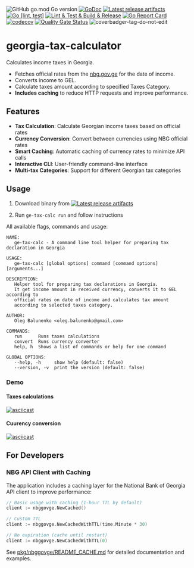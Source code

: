 ![GitHub go.mod Go version](https://img.shields.io/github/go-mod/go-version/obalunenko/georgia-tax-calculator)
[![GoDoc](https://godoc.org/github.com/obalunenko/georgia-tax-calculator?status.svg)](https://godoc.org/github.com/obalunenko/georgia-tax-calculator)
[![Latest release artifacts](https://img.shields.io/github/v/release/obalunenko/georgia-tax-calculator)](https://github.com/obalunenko/georgia-tax-calculator/releases/latest)
[![Go [lint, test]](https://github.com/obalunenko/georgia-tax-calculator/actions/workflows/go.yml/badge.svg)](https://github.com/obalunenko/georgia-tax-calculator/actions/workflows/go.yml)
[![Lint & Test & Build & Release](https://github.com/obalunenko/georgia-tax-calculator/actions/workflows/release.yml/badge.svg)](https://github.com/obalunenko/georgia-tax-calculator/actions/workflows/release.yml)
[![Go Report Card](https://goreportcard.com/badge/github.com/obalunenko/georgia-tax-calculator)](https://goreportcard.com/report/github.com/obalunenko/georgia-tax-calculator)
[![codecov](https://codecov.io/gh/obalunenko/georgia-tax-calculator/branch/master/graph/badge.svg)](https://codecov.io/gh/obalunenko/georgia-tax-calculator)
[![Quality Gate Status](https://sonarcloud.io/api/project_badges/measure?project=obalunenko_georgia-tax-calculator&metric=alert_status)](https://sonarcloud.io/summary/overall?id=obalunenko_georgia-tax-calculator)
![coverbadger-tag-do-not-edit](https://img.shields.io/badge/coverage-74.65%25-brightgreen?longCache=true&style=flat)

# georgia-tax-calculator

Calculates income taxes in Georgia.

- Fetches official rates from the [nbg.gov.ge](https://nbg.gov.ge) for the date of income.
- Converts income to GEL.
- Calculate taxes amount according to specified Taxes Category.
- **Includes caching** to reduce HTTP requests and improve performance.

## Features

- **Tax Calculation**: Calculate Georgian income taxes based on official rates
- **Currency Conversion**: Convert between currencies using NBG official rates  
- **Smart Caching**: Automatic caching of currency rates to minimize API calls
- **Interactive CLI**: User-friendly command-line interface
- **Multi-tax Categories**: Support for different Georgian tax categories

## Usage

1. Download binary
   from [![Latest release artifacts](https://img.shields.io/badge/artifacts-download-blue.svg)](https://github.com/obalunenko/georgia-tax-calculator/releases/latest)

2. Run `ge-tax-calc run` and follow instructions

All available flags, commands and usage:

```text
NAME:
   ge-tax-calc - A command line tool helper for preparing tax declaration in Georgia 

USAGE:
   ge-tax-calc [global options] command [command options] [arguments...]

DESCRIPTION:
   Helper tool for preparing tax declarations in Georgia.
   It get income amount in received currency, converts it to GEL according to
   official rates on date of income and calculates tax amount
   according to selected taxes category.

AUTHOR:
   Oleg Balunenko <oleg.balunenko@gmail.com>

COMMANDS:
   run      Runs taxes calculations
   convert  Runs currency converter
   help, h  Shows a list of commands or help for one command

GLOBAL OPTIONS:
   --help, -h     show help (default: false)
   --version, -v  print the version (default: false)
```

### Demo

#### Taxes calculations

[![asciicast](https://asciinema.org/a/rqN2ZwN72LNAfRQoGdmJmV4j5.svg)](https://asciinema.org/a/rqN2ZwN72LNAfRQoGdmJmV4j5)

#### Cuurency conversion

[![asciicast](https://asciinema.org/a/DhjfE2pOQa2PteSqKgOIYMBA5.svg)](https://asciinema.org/a/DhjfE2pOQa2PteSqKgOIYMBA5)

## For Developers

### NBG API Client with Caching

The application includes a caching layer for the National Bank of Georgia API client to improve performance:

```go
// Basic usage with caching (1-hour TTL by default)
client := nbggovge.NewCached()

// Custom TTL
client := nbggovge.NewCachedWithTTL(time.Minute * 30)

// No expiration (cache until restart)
client := nbggovge.NewCachedWithTTL(0)
```

See [pkg/nbggovge/README_CACHE.md](pkg/nbggovge/README_CACHE.md) for detailed documentation and examples.
